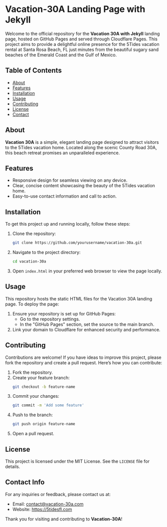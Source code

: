 # Vacation-30A Landing Page with Jekyll

Welcome to the official repository for the **Vacation 30A with Jekyll** landing page, hosted on GitHub Pages and served through Cloudflare Pages. This project aims to provide a delightful online presence for the 5Tides vacation rental at Santa Rosa Beach, FL just minutes from the beautiful sugary sand beaches of the Emerald Coast and the Gulf of Mexico.

## Table of Contents
- [About](#about)
- [Features](#features)
- [Installation](#installation)
- [Usage](#usage)
- [Contributing](#contributing)
- [License](#license)
- [Contact](#contact)

## About
**Vacation 30A** is a simple, elegant landing page designed to attract visitors to the 5Tides vacation home. Located along the scenic County Road 30A, this beach retreat promises an unparalleled experience. 

## Features
- Responsive design for seamless viewing on any device.
- Clear, concise content showcasing the beauty of the 5Tides vacation home.
- Easy-to-use contact information and call to action.

## Installation
To get this project up and running locally, follow these steps:

1. Clone the repository:
    ```sh
    git clone https://github.com/yourusername/vacation-30a.git
    ```
2. Navigate to the project directory:
    ```sh
    cd vacation-30a
    ```
3. Open `index.html` in your preferred web browser to view the page locally.

## Usage
This repository hosts the static HTML files for the Vacation 30A landing page. To deploy the page:

1. Ensure your repository is set up for GitHub Pages:
    - Go to the repository settings.
    - In the "GitHub Pages" section, set the source to the main branch.
2. Link your domain to Cloudflare for enhanced security and performance.

## Contributing
Contributions are welcome! If you have ideas to improve this project, please fork the repository and create a pull request. Here’s how you can contribute:

1. Fork the repository.
2. Create your feature branch:
    ```sh
    git checkout -b feature-name
    ```
3. Commit your changes:
    ```sh
    git commit -m 'Add some feature'
    ```
4. Push to the branch:
    ```sh
    git push origin feature-name
    ```
5. Open a pull request.

## License
This project is licensed under the MIT License. See the `LICENSE` file for details.

## Contact Info
For any inquiries or feedback, please contact us at:
- Email: [contact@vacation-30a.com](mailto:5tidesfl@gmail.com)
- Website: https://5tidesfl.com

Thank you for visiting and contributing to **Vacation-30A**!

